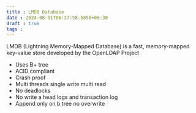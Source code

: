 ```yaml
---
title : LMDB Database
date : 2024-08-01T06:37:58.5858+05:30
draft : true
tags : 
---
```



LMDB (Lightning Memory-Mapped Database) is a fast, memory-mapped key-value store developed by the OpenLDAP Project 
- Uses B+ tree
- ACID compliant
- Crash proof 
- Multi threads single write multi read 
- No deadlocks
- No write a head logs and transaction log
- Append only on b tree no overwrite

